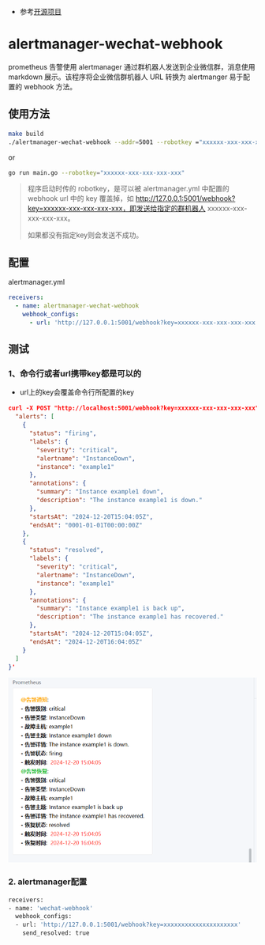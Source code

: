 
* 参考[开源项目](https://github.com/SeanGong/wechatrobot)

# alertmanager-wechat-webhook

prometheus 告警使用 alertmanager 通过群机器人发送到企业微信群，消息使用 markdown 展示。该程序将企业微信群机器人 URL 转换为 alertmanger 易于配置的 webhook 方法。

## 使用方法

```bash
make build
./alertmanager-wechat-webhook --addr=5001 --robotkey ="xxxxxx-xxx-xxx-xxx-xxx"
```

or

```bash
go run main.go --robotkey="xxxxxx-xxx-xxx-xxx-xxx"
```

> 程序启动时传的 robotkey，是可以被 alertmanager.yml 中配置的 webhook url 中的 key 覆盖掉，如 http://127.0.0.1:5001/webhook?key=xxxxxx-xxx-xxx-xxx-xxx，即发送给指定的群机器人 xxxxxx-xxx-xxx-xxx-xxx。
>
> 如果都没有指定key则会发送不成功。


## 配置

alertmanager.yml

```yml
receivers:
  - name: alertmanager-wechat-webhook                                                                                                           
    webhook_configs:                                                                                                             
      - url: 'http://127.0.0.1:5001/webhook?key=xxxxxx-xxx-xxx-xxx-xxx'
```

## 测试

### 1、命令行或者url携带key都是可以的

* url上的key会覆盖命令行所配置的key

```json
curl -X POST "http://localhost:5001/webhook?key=xxxxxx-xxx-xxx-xxx-xxx" -H "Content-Type: application/json" -d '{
  "alerts": [
    {
      "status": "firing",
      "labels": {
        "severity": "critical",
        "alertname": "InstanceDown",
        "instance": "example1"
      },
      "annotations": {
        "summary": "Instance example1 down",
        "description": "The instance example1 is down."
      },
      "startsAt": "2024-12-20T15:04:05Z",
      "endsAt": "0001-01-01T00:00:00Z"
    },
    {
      "status": "resolved",
      "labels": {
        "severity": "critical",
        "alertname": "InstanceDown",
        "instance": "example1"
      },
      "annotations": {
        "summary": "Instance example1 is back up",
        "description": "The instance example1 has recovered."
      },
      "startsAt": "2024-12-20T15:04:05Z",
      "endsAt": "2024-12-20T16:04:05Z"
    }
  ]
}'
```
![img.png](docs/images/img.png)

### 2. alertmanager配置
```bash
receivers:
- name: 'wechat-webhook'
  webhook_configs:
  - url: 'http://127.0.0.1:5001/webhook?key=xxxxxxxxxxxxxxxxxxxxx'
    send_resolved: true
```